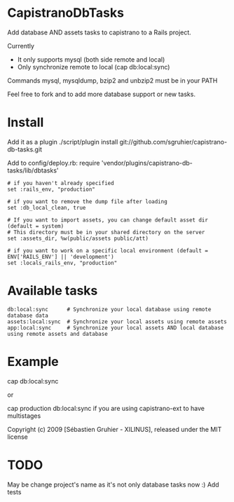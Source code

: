 CapistranoDbTasks
=================

Add database AND assets tasks to capistrano to a Rails project.

Currently

* It only supports mysql (both side remote and local)
* Only synchronize remote to local (cap db:local:sync)

Commands mysql, mysqldump, bzip2 and unbzip2 must be in your PATH

Feel free to fork and to add more database support or new tasks.

Install
=======

Add it as a plugin
    ./script/plugin install git://github.com/sgruhier/capistrano-db-tasks.git

Add to config/deploy.rb:
    require 'vendor/plugins/capistrano-db-tasks/lib/dbtasks'
  
    # if you haven't already specified
    set :rails_env, "production"
  
    # if you want to remove the dump file after loading
    set :db_local_clean, true  
    
    # If you want to import assets, you can change default asset dir (default = system)
    # This directory must be in your shared directory on the server
    set :assets_dir, %w(public/assets public/att)
    
    # if you want to work on a specific local environment (default = ENV['RAILS_ENV'] || 'development')
    set :locals_rails_env, "production"
    
Available tasks
===============

    db:local:sync      # Synchronize your local database using remote database data
    assets:local:sync  # Synchronize your local assets using remote assets
    app:local:sync     # Synchronize your local assets AND local database using remote assets and database

Example
=======

cap db:local:sync

or

cap production db:local:sync if you are using capistrano-ext to have multistages

Copyright (c) 2009 [Sébastien Gruhier - XILINUS], released under the MIT license

TODO
====

May be change project's name as it's not only database tasks now :)
Add tests
